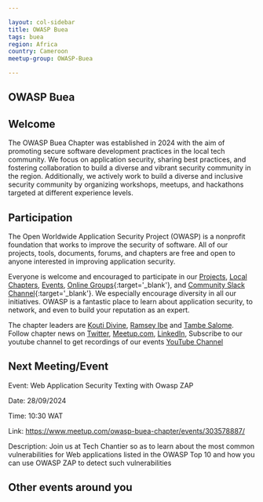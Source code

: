 ```yaml
---

layout: col-sidebar
title: OWASP Buea
tags: buea
region: Africa
country: Cameroon
meetup-group: OWASP-Buea

---
```



OWASP Buea
----------

## Welcome
The OWASP Buea Chapter was established in 2024 with the aim of promoting secure software development practices in the local tech community. We focus on application security, sharing best practices, and fostering collaboration to build a diverse and vibrant security community in the region. Additionally, we actively work to build a diverse and inclusive security community by organizing workshops, meetups, and hackathons targeted at different experience levels.

## Participation
The Open Worldwide Application Security Project (OWASP) is a nonprofit foundation that works to improve the security of software. All of our projects, tools, documents, forums, and chapters are free and open to anyone interested in improving application security.

Everyone is welcome and encouraged to participate in our [Projects](/projects/), [Local Chapters](/chapters/), [Events](/events/), [Online Groups](https://groups.google.com/a/owasp.com/){:target='_blank'}, and [Community Slack Channel](https://owasp.slack.com/){:target='_blank'}. We especially encourage diversity in all our initiatives. OWASP is a fantastic place to learn about application security, to network, and even to build your reputation as an expert. 

The chapter leaders are <a href="mailto:kouti.divinen@owasp.org">Kouti Divine</a>, <a href="mailto:ramsey.ibe@owasp.org">Ramsey Ibe</a> and <a href="mailto:tambe.salome@owasp.org">Tambe Salome</a>. Follow chapter news on [Twitter](https://x.com/owasp_buea), [Meetup.com](https://www.meetup.com/owasp-buea-chapter), [LinkedIn](https://cm.linkedin.com/company/owasp-buea), Subscribe to our youtube channel to get recordings of our events [YouTube Channel](#)

Next Meeting/Event <!-- You should keep this section as it will populate your meetup events -->
---------------------
Event: Web Application Security Texting with Owasp ZAP

Date: 28/09/2024

Time: 10:30 WAT

Link: https://www.meetup.com/owasp-buea-chapter/events/303578887/

Description: Join us at Tech Chantier so as to learn about the most common vulnerabilities for Web applications listed in the OWASP Top 10 and how you can use OWASP ZAP to detect such vulnerabilities

Other events around you
---------------------
<!-- {% include chapter_events.html group=page.meetup-group %} -->

